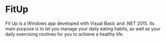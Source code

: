 # FitUp
Fit Up is a Windows app developed with Visual Basic and .NET 2015. Its main purpose is to let you manage your daily eating habits, as well as your daily exercising routines for you to achieve a healthy life. 
